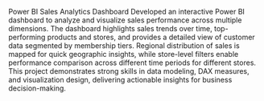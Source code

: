 Power BI Sales Analytics Dashboard
Developed an interactive Power BI dashboard to analyze and visualize sales performance across multiple dimensions.
The dashboard highlights sales trends over time, top-performing products and stores, and provides a detailed view of customer data segmented by membership tiers.
Regional distribution of sales is mapped for quick geographic insights, while store-level filters enable performance comparison across different time periods for different stores. 
This project demonstrates strong skills in data modeling, DAX measures, and visualization design, delivering actionable insights for business decision-making.
